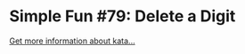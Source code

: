 Simple Fun #79: Delete a Digit
=
[Get more information about kata...](/kata/5894318275f2c75695000146)